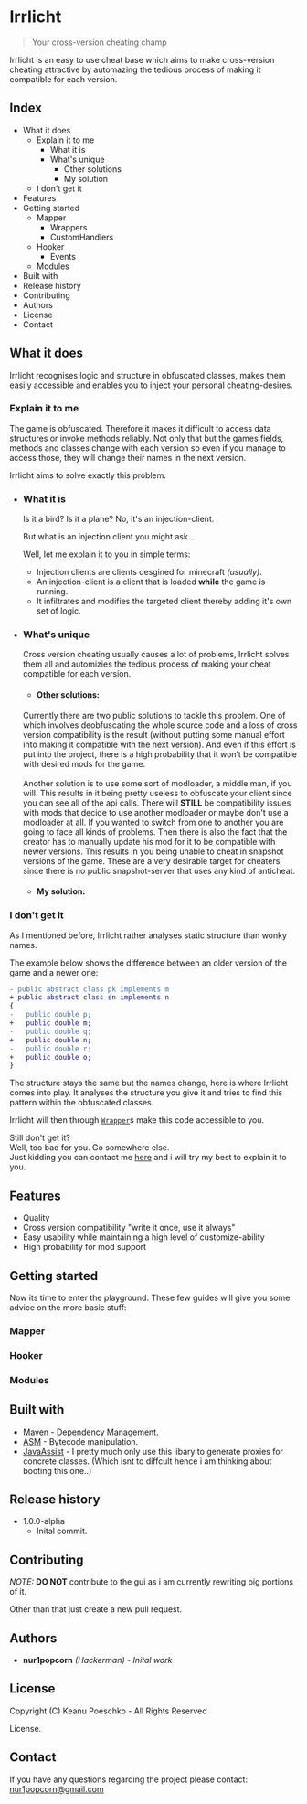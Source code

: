 # Irrlicht

> Your cross-version cheating champ

Irrlicht is an easy to use cheat base which aims to make cross-version cheating attractive by automazing the tedious process of making it compatible for each version.

## Index
* What it does
  * Explain it to me
    * What it is
    * What's unique
      * Other solutions
      * My solution
  * I don't get it
* Features
* Getting started
  * Mapper
    * Wrappers
    * CustomHandlers
  * Hooker
    * Events
  * Modules
* Built with
* Release history
* Contributing
* Authors
* License
* Contact

## What it does

Irrlicht recognises logic and structure in obfuscated classes, makes them easily accessible and enables you to inject your personal cheating-desires. 

### Explain it to me

The game is obfuscated. Therefore it makes it difficult to access data structures or invoke methods reliably. Not only that but the games fields, methods and classes change with each version so even if you manage to access those, they will change their names in the next version.

Irrlicht aims to solve exactly this problem.

* ### What it is

  Is it a bird? Is it a plane? No, it's an injection-client.

  But what is an injection client you might ask...

  Well, let me explain it to you in simple terms:
  - Injection clients are clients desgined for minecraft *(usually)*.
  - An injection-client is a client that is loaded **while** the game is running.
  - It infiltrates and modifies the targeted client thereby adding it's own set of logic.
  
* ### What's unique
  Cross version cheating usually causes a lot of problems, Irrlicht solves them all and automizies the tedious process of making your cheat compatible for each version.
  * #### Other solutions: <br/>
  Currently there are two public solutions to tackle this problem. One of which involves deobfuscating the whole source code and a loss of      cross version compatibility is the result (without putting some manual effort into making it compatible with the next version). And even if this effort is put into the project, there is a high probability that it won’t be compatible with desired mods for the game.<br/><br/> Another solution is to use some sort of modloader, a middle man, if you will. This results in it being pretty useless to obfuscate your client since you can see all of the api calls. There will **STILL** be compatibility issues with mods that decide to use another modloader or maybe don't use a modloader at all. If you wanted to switch from one to another you are going to face all kinds of problems. Then there is also the fact that the creator has to manually update his mod for it to be compatible with newer versions. This results in you being unable to cheat in snapshot versions of the game. These are a very desirable target for cheaters since there is no public snapshot-server that uses    any kind of anticheat.
  * #### My solution: <br/>
  

### I don't get it

As I mentioned before, Irrlicht rather analyses static structure than wonky names.

The example below shows the difference between an older version of the game and a newer one: 

```diff
- public abstract class pk implements m
+ public abstract class sn implements n
{
-   public double p;
+   public double m;
-   public double q;
+   public double n;
-   public double r;
+   public double o;
}
```

The structure stays the same but the names change, here is where Irrlicht comes into play.
It analyses the structure you give it and tries to find this pattern within the obfuscated classes.

Irrlicht will then through [`Wrapper`](https://github.com/nur1popcorn/Irrlicht)s make this code accessible to you.

Still don't get it?<br/>
Well, too bad for you. Go somewhere else.<br/>
Just kidding you can contact me [here](https://github.com/nur1popcorn/Irrlicht) and i will try my best to explain it to you.

## Features
- Quality
- Cross version compatibility  "write it once, use it always"
- Easy usability while maintaining a high level of customize-ability
- High probability for mod support

## Getting started

Now its time to enter the playground. These few guides will give you some advice on the more basic stuff:

### Mapper

### Hooker

### Modules

## Built with
- [Maven](https://maven.apache.org/) - Dependency Management.
- [ASM](http://asm.ow2.org/) - Bytecode manipulation.
- [JavaAssist](http://jboss-javassist.github.io/javassist/) - I pretty much only use this libary to generate proxies for concrete classes. (Which isnt to diffcult hence i am thinking about booting this one..)

## Release history
* 1.0.0-alpha
  * Inital commit.
## Contributing
*NOTE:* **DO NOT** contribute to the gui as i am currently rewriting big portions of it.<br/>

Other than that just create a new pull request.

## Authors
- **nur1popcorn** *(Hackerman)* - *Inital work*

## License
Copyright (C) Keanu Poeschko - All Rights Reserved

License.

## Contact
If you have any questions regarding the project please contact: nur1popcorn@gmail.com
